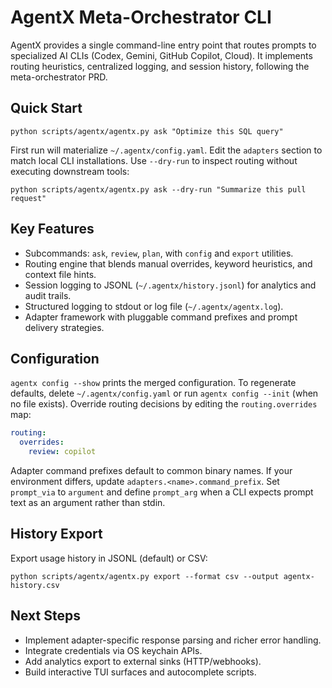 # AgentX Meta-Orchestrator CLI

AgentX provides a single command-line entry point that routes prompts to specialized AI CLIs (Codex, Gemini, GitHub Copilot, Cloud). It implements routing heuristics, centralized logging, and session history, following the meta-orchestrator PRD.

## Quick Start

```
python scripts/agentx/agentx.py ask "Optimize this SQL query"
```

First run will materialize `~/.agentx/config.yaml`. Edit the `adapters` section to match local CLI installations. Use `--dry-run` to inspect routing without executing downstream tools:

```
python scripts/agentx/agentx.py ask --dry-run "Summarize this pull request"
```

## Key Features

- Subcommands: `ask`, `review`, `plan`, with `config` and `export` utilities.
- Routing engine that blends manual overrides, keyword heuristics, and context file hints.
- Session logging to JSONL (`~/.agentx/history.jsonl`) for analytics and audit trails.
- Structured logging to stdout or log file (`~/.agentx/agentx.log`).
- Adapter framework with pluggable command prefixes and prompt delivery strategies.

## Configuration

`agentx config --show` prints the merged configuration. To regenerate defaults, delete `~/.agentx/config.yaml` or run `agentx config --init` (when no file exists). Override routing decisions by editing the `routing.overrides` map:

```yaml
routing:
  overrides:
    review: copilot
```

Adapter command prefixes default to common binary names. If your environment differs, update `adapters.<name>.command_prefix`. Set `prompt_via` to `argument` and define `prompt_arg` when a CLI expects prompt text as an argument rather than stdin.

## History Export

Export usage history in JSONL (default) or CSV:

```
python scripts/agentx/agentx.py export --format csv --output agentx-history.csv
```

## Next Steps

- Implement adapter-specific response parsing and richer error handling.
- Integrate credentials via OS keychain APIs.
- Add analytics export to external sinks (HTTP/webhooks).
- Build interactive TUI surfaces and autocomplete scripts.
